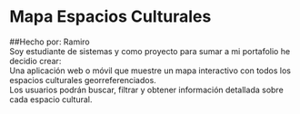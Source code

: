 # Mapa Espacios Culturales
##Hecho por: Ramiro<br>
Soy estudiante de sistemas y como proyecto para sumar a mi portafolio he decidio crear:<br>
Una aplicación web o móvil que muestre un mapa interactivo con todos los espacios culturales georreferenciados.<br>
Los usuarios podrán buscar, filtrar y obtener información detallada sobre cada espacio cultural. 
